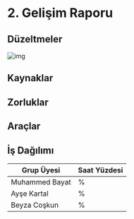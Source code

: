 # 2. Gelişim Raporu

## Düzeltmeler

![img](https://i.hizliresim.com/MG9AM3.png)


## Kaynaklar


## Zorluklar

## Araçlar


## İş Dağılımı
Grup Üyesi | Saat Yüzdesi
------------ | -------------
Muhammed Bayat | %
Ayşe Kartal | %
Beyza Coşkun | %
